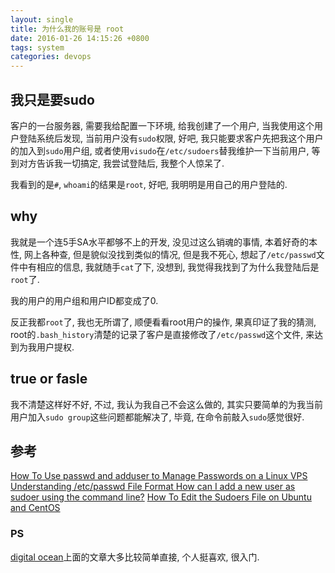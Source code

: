 ```yaml
---
layout: single
title: 为什么我的账号是 root
date: 2016-01-26 14:15:26 +0800
tags: system
categories: devops
---
```


## 我只是要sudo

客户的一台服务器, 需要我给配置一下环境, 给我创建了一个用户, 当我使用这个用户登陆系统后发现, 当前用户没有`sudo`权限, 好吧, 我只能要求客户先把我这个用户的加入到`sudo`用户组, 或者使用`visudo`在`/etc/sudoers`替我维护一下当前用户, 等到对方告诉我一切搞定, 我尝试登陆后, 我整个人惊呆了.

<!--more-->

我看到的是`#`, `whoami`的结果是`root`, 好吧, 我明明是用自己的用户登陆的.

## why

我就是一个连5手SA水平都够不上的开发, 没见过这么销魂的事情, 本着好奇的本性, 网上各种查, 但是貌似没找到类似的情况, 但是我不死心, 想起了`/etc/passwd`文件中有相应的信息, 我就随手`cat`了下, 没想到, 我觉得我找到了为什么我登陆后是`root`了.

我的用户的用户组和用户ID都变成了0.

反正我都`root`了, 我也无所谓了, 顺便看看root用户的操作, 果真印证了我的猜测, root的`.bash_history`清楚的记录了客户是直接修改了`/etc/passwd`这个文件, 来达到为我用户提权.

## true or fasle

我不清楚这样好不好, 不过, 我认为我自己不会这么做的, 其实只要简单的为我当前用户加入`sudo group`这些问题都能解决了, 毕竟, 在命令前敲入`sudo`感觉很好.

## 参考
[How To Use passwd and adduser to Manage Passwords on a Linux VPS](https://www.digitalocean.com/community/tutorials/how-to-use-passwd-and-adduser-to-manage-passwords-on-a-linux-vps)
[Understanding /etc/passwd File Format
](http://www.cyberciti.biz/faq/understanding-etcpasswd-file-format/)
[How can I add a new user as sudoer using the command line?](http://askubuntu.com/questions/7477/how-can-i-add-a-new-user-as-sudoer-using-the-command-line)
[How To Edit the Sudoers File on Ubuntu and CentOS](https://www.digitalocean.com/community/tutorials/how-to-edit-the-sudoers-file-on-ubuntu-and-centos)

### PS
[digital ocean](https://www.digitalocean.com/community/tutorials)上面的文章大多比较简单直接, 个人挺喜欢, 很入门.

